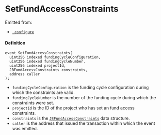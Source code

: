 # SetFundAccessConstraints

Emitted from:

- [`_configure`](/dev/api/contracts/or-controllers/jbcontroller/write/-_configure.md)

#### Definition

```
event SetFundAccessConstraints(
  uint256 indexed fundingCycleConfiguration,
  uint256 indexed fundingCycleNumber,
  uint256 indexed projectId,
  JBFundAccessConstraints constraints,
  address caller
);
```

- `fundingCycleConfiguration` is the funding cycle configuration during which the constraints are valid.
- `fundingCycleNumber` is the number of the funding cycle during which the constraints were set.
- `projectId` is the ID of the project who has set an fund access constraints.
- `constraints` is the [`JBFundAccessConstraints`](/dev/api/data-structures/jbfundaccessconstraints.md) data structure.
- `caller` is the address that issued the transaction within which the event was emitted.
